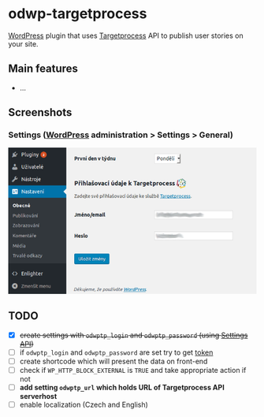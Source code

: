 # odwp-targetprocess

[WordPress][1] plugin that uses [Targetprocess][2] API to publish user stories on your site.

## Main features

* ...

## Screenshots

### Settings ([WordPress][1] administration > Settings > General)

![Plugin settings](screenshot-1.png)

## TODO

* [x] ~~create settings with `odwptp_login` and `odwptp_password` (using [Settings API][4])~~
* [ ] if `odwptp_login` and `odwptp_password` are set try to get [token][3]
* [ ] create shortcode which will present the data on front-end
* [ ] check if `WP_HTTP_BLOCK_EXTERNAL` is `TRUE` and take appropriate action if not
* [ ] __add setting `odwptp_url` which holds URL of Targetprocess API serverhost__
* [ ] enable localization (Czech and English)

[1]: https://wordpress.org/
[2]: https://www.targetprocess.com/
[3]: https://dev.targetprocess.com/docs/authentication
[4]: https://developer.wordpress.org/plugins/settings/settings-api/
